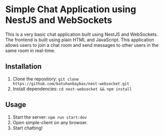 # Simple Chat Application using NestJS and WebSockets

This is a very basic chat application built using NestJS and WebSockets. The frontend is built using plain HTML and JavaScript. This application allows users to join a chat room and send messages to other users in the same room in real-time.

## Installation

1. Clone the repository: `git clone https://github.com/batuhanbaybas/nest-websocket.git`
2. Install dependencies: `cd nest-websocket && npm install`

## Usage

1. Start the server: `npm run start:dev`
2. Open simple-client on any browser.
3. Start chatting!
